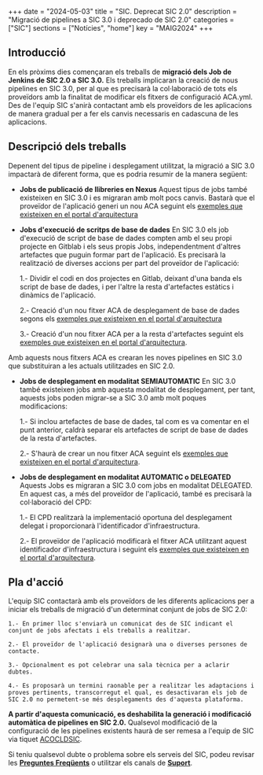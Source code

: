+++
date        = "2024-05-03"
title       = "SIC. Deprecat SIC 2.0"
description = "Migració de pipelines a SIC 3.0 i deprecado de SIC 2.0"
categories  = ["SIC"]
sections    = ["Notícies", "home"]
key         = "MAIG2024"
+++

## Introducció

En els pròxims dies començaran els treballs de **migració dels Job de Jenkins de SIC 2.0 a SIC 3.0.** Els treballs implicaran la creació de nous pipelines en SIC 3.0, per al que es precisarà la col·laboració de tots els proveïdors amb la finalitat de modificar els fitxers de configuració ACA.yml. 
Des de l'equip SIC s'anirà contactant amb els proveïdors de les aplicacions de manera gradual per a fer els canvis necessaris en cadascuna de les aplicacions.

## Descripció dels treballs

Depenent del tipus de pipeline i desplegament utilitzat, la migració a SIC 3.0 impactarà de diferent forma, que es podria resumir de la manera següent:

- **Jobs de publicació de llibreries en Nexus** Aquest tipus de jobs també existeixen en SIC 3.0 i es migraran amb molt pocs canvis. Bastarà que el proveïdor de l'aplicació generi un nou ACA seguint els [exemples que existeixen en el portal d'arquitectura](/plataformes/sic/guies/sic30-guies/fitxer-aca/)

- **Jobs d'execució de scritps de base de dades** En SIC 3.0 els job d'execució de script de base de dades compten amb el seu propi projecte en Gitblab i els seus propis Jobs, independentment d'altres artefactes que puguin formar part de l'aplicació. Es precisarà la realització de diverses accions per part del proveïdor de l'aplicació:

    1.- Dividir el codi en dos projectes en Gitlab, deixant d'una banda els script de base de dades, i per l'altre la resta d'artefactes estàtics i dinàmics de l'aplicació.

    2.- Creació d'un nou fitxer ACA de desplegament de base de dades segons els [exemples que existeixen en el portal d'arquitectura](/plataformes/sic/guies/sic30-guies/fitxer-aca/)

    3.- Creació d'un nou fitxer ACA per a la resta d'artefactes seguint els [exemples que existeixen en el portal d'arquitectura](/plataformes/sic/guies/sic30-guies/fitxer-aca/).

Amb aquests nous fitxers ACA es crearan les noves pipelines en SIC 3.0 que substituiran a les actuals utilitzades en SIC 2.0.

- **Jobs de desplegament en modalitat SEMIAUTOMATIC** En SIC 3.0 també existeixen jobs amb aquesta modalitat de desplegament, per tant, aquests jobs poden migrar-se a SIC 3.0 amb molt poques modificacions:

    1.- Si inclou artefactes de base de dades, tal com es va comentar en el punt anterior, caldrà separar els artefactes de script de base de dades de la resta d'artefactes.

    2.- S'haurà de crear un nou fitxer ACA  seguint els [exemples que existeixen en el portal d'arquitectura](/plataformes/sic/guies/sic30-guies/fitxer-aca/).

- **Jobs de desplegament en modalitat AUTOMATIC o DELEGATED** Aquests Jobs es migraran a SIC 3.0 com jobs en modalitat DELEGATED. En aquest cas, a més del proveïdor de l'aplicació, també es precisarà la col·laboració del CPD:

    1.- El CPD realitzarà la implementació oportuna del desplegament delegat i proporcionarà l'identificador d'infraestructura.

    2.- El proveïdor de l'aplicació modificarà el fitxer ACA utilitzant aquest identificador d'infraestructura i seguint els [exemples que existeixen en el portal d'arquitectura](/plataformes/sic/guies/sic30-guies/fitxer-aca/).


## Pla d'acció

L'equip SIC contactarà amb els proveïdors de les diferents aplicacions per a iniciar els treballs de migració d'un determinat conjunt de jobs de SIC 2.0:

    1.- En primer lloc s'enviarà un comunicat des de SIC indicant el conjunt de jobs afectats i els treballs a realitzar.

    2.- El proveïdor de l'aplicació designarà una o diverses persones de contacte.
    
    3.- Opcionalment es pot celebrar una sala tècnica per a aclarir dubtes.
    
    4.- Es proposarà un termini raonable per a realitzar les adaptacions i proves pertinents, transcorregut el qual, es desactivaran els job de SIC 2.0 no permetent-se més desplegaments des d'aquesta plataforma.

**A partir d'aquesta comunicació, es deshabilita la generació i modificació automàtica de pipelines en SIC 2.0.** Qualsevol modificació de la configuració de les pipelines existents haurà de ser remesa a l'equip de SIC via tiquet [ACOCLDSIC](https://cstd.ctti.gencat.cat/jiracstd/browse/ACOCLDSIC).

Si teniu qualsevol dubte o problema sobre els serveis del SIC, podeu revisar les [**Preguntes Freqüents**](/sic/faq)
o utilitzar els canals de [**Suport**](/sic/suport).